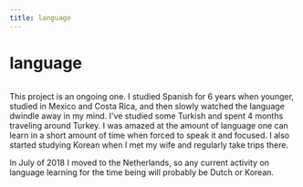 ```yaml
---
title: language
---
```


# language

```scala mdoc:percentages:language
```

This project is an ongoing one. I studied Spanish for 6 years when younger,
studied in Mexico and Costa Rica, and then slowly watched the language dwindle
away in my mind. I've studied some Turkish and spent 4 months traveling around
Turkey. I was amazed at the amount of language one can learn in a short amount
of time when forced to speak it and focused. I also started studying Korean when
I met my wife and regularly take trips there.

In July of 2018 I moved to the Netherlands, so any current activity on language
learning for the time being will probably be Dutch or Korean.

```scala mdoc:tags:language
```
